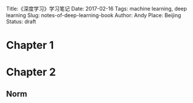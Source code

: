 Title:《深度学习》学习笔记
Date: 2017-02-16
Tags: machine learning, deep learning
Slug: notes-of-deep-learning-book
Author: Andy
Place: Beijing
Status: draft

# Chapter 1

# Chapter 2
## Norm



